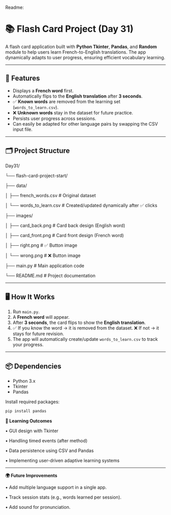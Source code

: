 Readme: 

# 📚 Flash Card Project (Day 31)

A flash card application built with **Python Tkinter**, **Pandas**, and **Random** module to help users learn French-to-English translations. 
The app dynamically adapts to user progress, ensuring efficient vocabulary learning.

---

## 🚀 Features
- Displays a **French word** first.
- Automatically flips to the **English translation** after **3 seconds**.
- ✅ **Known words** are removed from the learning set (`words_to_learn.csv`).
- ❌ **Unknown words** stay in the dataset for future practice.
- Persists user progress across sessions.
- Can easily be adapted for other language pairs by swapping the CSV input file.

---

## 🗂️ Project Structure
Day31/

└── flash-card-project-start/

├── data/

│   ├── french_words.csv       # Original dataset

│   └── words_to_learn.csv     # Created/updated dynamically after ✅ clicks


├── images/

│   ├── card_back.png          # Card back design (English word)

│   ├── card_front.png         # Card front design (French word)

│   ├── right.png              # ✅ Button image

│   └── wrong.png              # ❌ Button image

├── main.py                    # Main application code

└── README.md                  # Project documentation


---

## 🖥️ How It Works
1. Run `main.py`.
2. A **French word** will appear.
3. After **3 seconds**, the card flips to show the **English translation**.
4. ✅ If you know the word → it is removed from the dataset. 
❌ If not → it stays for future revision.
5. The app will automatically create/update `words_to_learn.csv` to track your progress.

---

## 📦 Dependencies
- Python 3.x
- Tkinter
- Pandas

Install required packages:
```bash
pip install pandas
```

**🎯 Learning Outcomes**

•	GUI design with Tkinter

•	Handling timed events (after method)

•	Data persistence using CSV and Pandas

•	Implementing user-driven adaptive learning systems
________________________________________
**🌍 Future Improvements**

•	Add multiple language support in a single app.

•	Track session stats (e.g., words learned per session).

•	Add sound for pronunciation.
